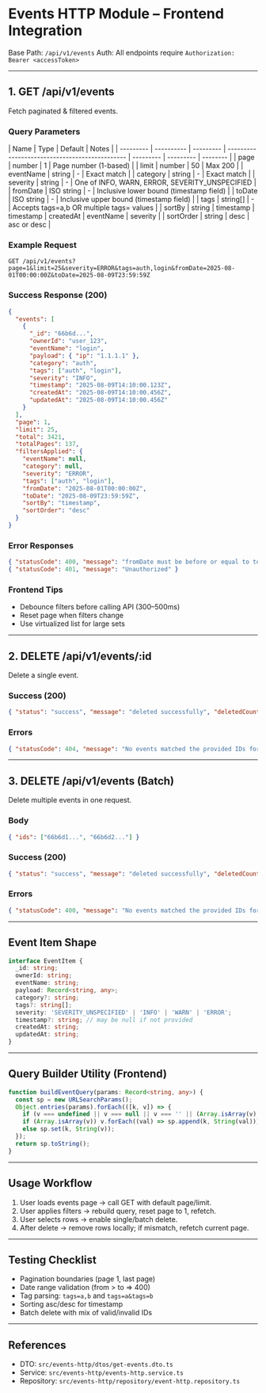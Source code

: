 # Events HTTP Module – Frontend Integration

Base Path: `/api/v1/events`
Auth: All endpoints require `Authorization: Bearer <accessToken>`

---

## 1. GET /api/v1/events

Fetch paginated & filtered events.

### Query Parameters

| Name      | Type       | Default   | Notes                                          |
| --------- | ---------- | --------- | ---------------------------------------------- | --------- | --------- | -------- |
| page      | number     | 1         | Page number (1-based)                          |
| limit     | number     | 50        | Max 200                                        |
| eventName | string     | -         | Exact match                                    |
| category  | string     | -         | Exact match                                    |
| severity  | string     | -         | One of INFO, WARN, ERROR, SEVERITY_UNSPECIFIED |
| fromDate  | ISO string | -         | Inclusive lower bound (timestamp field)        |
| toDate    | ISO string | -         | Inclusive upper bound (timestamp field)        |
| tags      | string[]   | -         | Accepts tags=a,b OR multiple tags= values      |
| sortBy    | string     | timestamp | timestamp                                      | createdAt | eventName | severity |
| sortOrder | string     | desc      | asc or desc                                    |

### Example Request

`GET /api/v1/events?page=1&limit=25&severity=ERROR&tags=auth,login&fromDate=2025-08-01T00:00:00Z&toDate=2025-08-09T23:59:59Z`

### Success Response (200)

```json
{
  "events": [
    {
      "_id": "66b6d...",
      "ownerId": "user_123",
      "eventName": "login",
      "payload": { "ip": "1.1.1.1" },
      "category": "auth",
      "tags": ["auth", "login"],
      "severity": "INFO",
      "timestamp": "2025-08-09T14:10:00.123Z",
      "createdAt": "2025-08-09T14:10:00.456Z",
      "updatedAt": "2025-08-09T14:10:00.456Z"
    }
  ],
  "page": 1,
  "limit": 25,
  "total": 3421,
  "totalPages": 137,
  "filtersApplied": {
    "eventName": null,
    "category": null,
    "severity": "ERROR",
    "tags": ["auth", "login"],
    "fromDate": "2025-08-01T00:00:00Z",
    "toDate": "2025-08-09T23:59:59Z",
    "sortBy": "timestamp",
    "sortOrder": "desc"
  }
}
```

### Error Responses

```json
{ "statusCode": 400, "message": "fromDate must be before or equal to toDate", "error": "Bad Request" }
{ "statusCode": 401, "message": "Unauthorized" }
```

### Frontend Tips

- Debounce filters before calling API (300–500ms)
- Reset page when filters change
- Use virtualized list for large sets

---

## 2. DELETE /api/v1/events/:id

Delete a single event.

### Success (200)

```json
{ "status": "success", "message": "deleted successfully", "deletedCount": 1 }
```

### Errors

```json
{ "statusCode": 404, "message": "No events matched the provided IDs for this user" }
```

---

## 3. DELETE /api/v1/events (Batch)

Delete multiple events in one request.

### Body

```json
{ "ids": ["66b6d1...", "66b6d2..."] }
```

### Success (200)

```json
{ "status": "success", "message": "deleted successfully", "deletedCount": 2 }
```

### Errors

```json
{ "statusCode": 400, "message": "No events matched the provided IDs for this user" }
```

---

## Event Item Shape

```ts
interface EventItem {
  _id: string;
  ownerId: string;
  eventName: string;
  payload: Record<string, any>;
  category?: string;
  tags?: string[];
  severity: 'SEVERITY_UNSPECIFIED' | 'INFO' | 'WARN' | 'ERROR';
  timestamp?: string; // may be null if not provided
  createdAt: string;
  updatedAt: string;
}
```

---

## Query Builder Utility (Frontend)

```ts
function buildEventQuery(params: Record<string, any>) {
  const sp = new URLSearchParams();
  Object.entries(params).forEach(([k, v]) => {
    if (v === undefined || v === null || v === '' || (Array.isArray(v) && !v.length)) return;
    if (Array.isArray(v)) v.forEach((val) => sp.append(k, String(val)));
    else sp.set(k, String(v));
  });
  return sp.toString();
}
```

---

## Usage Workflow

1. User loads events page -> call GET with default page/limit.
2. User applies filters -> rebuild query, reset page to 1, refetch.
3. User selects rows -> enable single/batch delete.
4. After delete -> remove rows locally; if mismatch, refetch current page.

---

## Testing Checklist

- Pagination boundaries (page 1, last page)
- Date range validation (from > to => 400)
- Tag parsing: `tags=a,b` and `tags=a&tags=b`
- Sorting asc/desc for timestamp
- Batch delete with mix of valid/invalid IDs

---

## References

- DTO: `src/events-http/dtos/get-events.dto.ts`
- Service: `src/events-http/events-http.service.ts`
- Repository: `src/events-http/repository/event-http.repository.ts`

